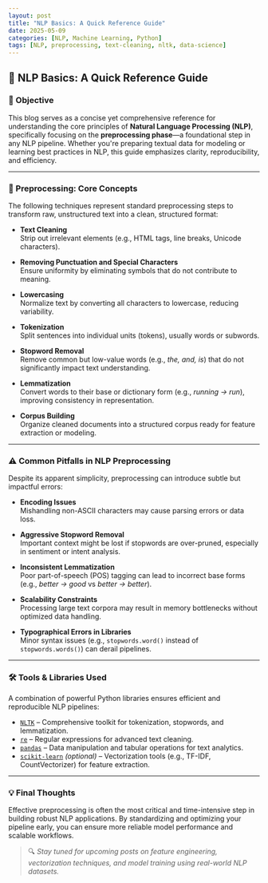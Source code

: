 ```yaml
---
layout: post
title: "NLP Basics: A Quick Reference Guide"
date: 2025-05-09
categories: [NLP, Machine Learning, Python]
tags: [NLP, preprocessing, text-cleaning, nltk, data-science]
---
```


## 📘 NLP Basics: A Quick Reference Guide

### 🎯 Objective

This blog serves as a concise yet comprehensive reference for understanding the core principles of **Natural Language Processing (NLP)**, specifically focusing on the **preprocessing phase**—a foundational step in any NLP pipeline. Whether you're preparing textual data for modeling or learning best practices in NLP, this guide emphasizes clarity, reproducibility, and efficiency.

---

### 🧹 Preprocessing: Core Concepts

The following techniques represent standard preprocessing steps to transform raw, unstructured text into a clean, structured format:

- **Text Cleaning**  
  Strip out irrelevant elements (e.g., HTML tags, line breaks, Unicode characters).

- **Removing Punctuation and Special Characters**  
  Ensure uniformity by eliminating symbols that do not contribute to meaning.

- **Lowercasing**  
  Normalize text by converting all characters to lowercase, reducing variability.

- **Tokenization**  
  Split sentences into individual units (tokens), usually words or subwords.

- **Stopword Removal**  
  Remove common but low-value words (e.g., *the, and, is*) that do not significantly impact text understanding.

- **Lemmatization**  
  Convert words to their base or dictionary form (e.g., *running → run*), improving consistency in representation.

- **Corpus Building**  
  Organize cleaned documents into a structured corpus ready for feature extraction or modeling.

---

### ⚠️ Common Pitfalls in NLP Preprocessing

Despite its apparent simplicity, preprocessing can introduce subtle but impactful errors:

- **Encoding Issues**  
  Mishandling non-ASCII characters may cause parsing errors or data loss.

- **Aggressive Stopword Removal**  
  Important context might be lost if stopwords are over-pruned, especially in sentiment or intent analysis.

- **Inconsistent Lemmatization**  
  Poor part-of-speech (POS) tagging can lead to incorrect base forms (e.g., *better → good* vs *better → better*).

- **Scalability Constraints**  
  Processing large text corpora may result in memory bottlenecks without optimized data handling.

- **Typographical Errors in Libraries**  
  Minor syntax issues (e.g., `stopwords.word()` instead of `stopwords.words()`) can derail pipelines.

---

### 🛠 Tools & Libraries Used

A combination of powerful Python libraries ensures efficient and reproducible NLP pipelines:

- [`NLTK`](https://www.nltk.org/) – Comprehensive toolkit for tokenization, stopwords, and lemmatization.
- [`re`](https://docs.python.org/3/library/re.html) – Regular expressions for advanced text cleaning.
- [`pandas`](https://pandas.pydata.org/) – Data manipulation and tabular operations for text analytics.
- [`scikit-learn`](https://scikit-learn.org/) *(optional)* – Vectorization tools (e.g., TF-IDF, CountVectorizer) for feature extraction.

---

### 💡 Final Thoughts

Effective preprocessing is often the most critical and time-intensive step in building robust NLP applications. By standardizing and optimizing your pipeline early, you can ensure more reliable model performance and scalable workflows.

> 🔍 *Stay tuned for upcoming posts on feature engineering, vectorization techniques, and model training using real-world NLP datasets.*

